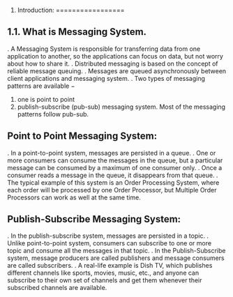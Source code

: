 
1. Introduction:
=================

1.1. What is Messaging System.
-------------------------------
. A Messaging System is responsible for transferring data from one application to another, so the applications can focus on data, 
  but not worry about how to share it. 
. Distributed messaging is based on the concept of reliable message queuing. 
. Messages are queued asynchronously between client applications and messaging system. 
. Two types of messaging patterns are available − 

 1. one is point to point 
 2. publish-subscribe (pub-sub) messaging system. Most of the messaging patterns follow pub-sub.
 

Point to Point Messaging System:
---------------------------------
. In a point-to-point system, messages are persisted in a queue. 
. One or more consumers can consume the messages in the queue, but a particular message can be consumed by a maximum of one consumer only. 
. Once a consumer reads a message in the queue, it disappears from that queue. 
. The typical example of this system is an Order Processing System, where each order will be processed by one Order Processor, 
  but Multiple Order Processors can work as well at the same time.
  
Publish-Subscribe Messaging System:
------------------------------------
. In the publish-subscribe system, messages are persisted in a topic. 
. Unlike point-to-point system, consumers can subscribe to one or more topic and consume all the messages in that topic. 
. In the Publish-Subscribe system, message producers are called publishers and message consumers are called subscribers. 
. A real-life example is Dish TV, which publishes different channels like sports, movies, music, etc., and anyone can 
  subscribe to their own set of channels and get them whenever their subscribed channels are available.


